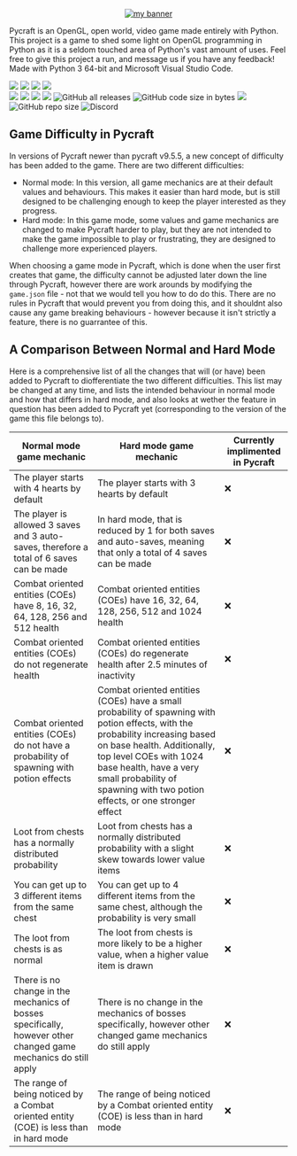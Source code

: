 <p align="center">
  <a href="https://github.com/PycraftDeveloper" target="_blank" rel="noreferrer"><img src="https://user-images.githubusercontent.com/81379254/154152710-694ce1f7-44e0-47fd-bbca-988093628e70.svg" alt="my banner"></a>
</p>

Pycraft is an OpenGL, open world, video game made entirely with Python. This project is a game to shed some light on OpenGL programming in Python as it is a seldom touched area of Python's vast amount of uses. Feel free to give this project a run, and message us if you have any feedback! <br />
Made with Python 3 64-bit and Microsoft Visual Studio Code.

[![](https://img.shields.io/badge/python-3.10-blue.svg)](www.python.org/downloads/release/python-3100) [![](https://img.shields.io/badge/python-3.9-blue.svg)](www.python.org/downloads/release/python-390) [![](https://img.shields.io/badge/python-3.8-blue.svg)](www.python.org/downloads/release/python-380) [![](https://img.shields.io/badge/python-3.7-blue.svg)](www.python.org/downloads/release/python-370) <br />
![](https://img.shields.io/github/license/PycraftDeveloper/Pycraft) ![](https://img.shields.io/github/stars/PycraftDeveloper/Pycraft) ![](https://img.shields.io/github/forks/PycraftDeveloper/Pycraft) ![](https://img.shields.io/github/issues/PycraftDeveloper/Pycraft) ![GitHub all releases](https://img.shields.io/github/downloads/PycraftDeveloper/Pycraft/total) ![GitHub code size in bytes](https://img.shields.io/github/languages/code-size/PycraftDeveloper/Pycraft) ![](https://img.shields.io/pypi/wheel/python-pycraft) ![GitHub repo size](https://img.shields.io/github/repo-size/PycraftDeveloper/Pycraft) ![Discord](https://img.shields.io/discord/929750166255321138)

## Game Difficulty in Pycraft

In versions of Pycraft newer than pycraft v9.5.5, a new concept of difficulty has been added to the game. There are two different difficulties:

* Normal mode: In this version, all game mechanics are at their default values and behaviours. This makes it easier than hard mode, but is still designed to be challenging enough to keep the player interested as they progress.
* Hard mode: In this game mode, some values and game mechanics are changed to make Pycraft harder to play, but they are not intended to make the game impossible to play or frustrating, they are designed to challenge more experienced players.

When choosing a game mode in Pycraft, which is done when the user first creates that game, the difficulty cannot be adjusted later down the line through Pycraft, however there are work arounds by modifying the ``game.json`` file - not that we would tell you how to do do this. There are no rules in Pycraft that would prevent you from doing this, and it shouldnt also cause any game breaking behaviours - however because it isn't strictly a feature, there is no guarrantee of this.

## A Comparison Between Normal and Hard Mode

Here is a comprehensive list of all the changes that will (or have) been added to Pycraft to diofferentiate the two different difficulties. This list may be changed at any time, and lists the intended behaviour in normal mode and how that differs in hard mode, and also looks at wether the feature in question has been added to Pycraft yet (corresponding to the version of the game this file belongs to).

|Normal mode game mechanic|Hard mode game mechanic|Currently implimented in Pycraft|
|---|---|---|
|The player starts with 4 hearts by default|The player starts with 3 hearts by default|❌|
|The player is allowed 3 saves and 3 auto-saves, therefore a total of 6 saves can be made|In hard mode, that is reduced by 1 for both saves and auto-saves, meaning that only a total of 4 saves can be made|❌|
|Combat oriented entities (COEs) have 8, 16, 32, 64, 128, 256 and 512 health|Combat oriented entities (COEs) have 16, 32, 64, 128, 256, 512 and 1024 health|❌|
|Combat oriented entities (COEs) do not regenerate health|Combat oriented entities (COEs) do regenerate health after 2.5 minutes of inactivity|❌|
|Combat oriented entities (COEs) do not have a probability of spawning with potion effects|Combat oriented entities (COEs) have a small probability of spawning with potion effects, with the probability increasing based on base health. Additionally, top level COEs with 1024 base health, have a very small probability of spawning with two potion effects, or one stronger effect|❌|
|Loot from chests has a normally distributed probability|Loot from chests has a normally distributed probability with a slight skew towards lower value items|❌|
|You can get up to 3 different items from the same chest|You can get up to 4 different items from the same chest, although the probability is very small|❌|
|The loot from chests is as normal|The loot from chests is more likely to be a higher value, when a higher value item is drawn|❌|
|There is no change in the mechanics of bosses specifically, however other changed game mechanics do still apply|There is no change in the mechanics of bosses specifically, however other changed game mechanics do still apply|❌|
|The range of being noticed by a Combat oriented entity (COE) is less than in hard mode|The range of being noticed by a Combat oriented entity (COE) is less than in hard mode|❌|
